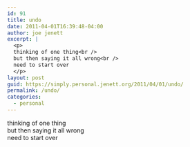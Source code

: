 ```yaml
---
id: 91
title: undo
date: 2011-04-01T16:39:48-04:00
author: joe jenett
excerpt: |
  <p>
  thinking of one thing<br />
  but then saying it all wrong<br />
  need to start over
  </p>
layout: post
guid: https://simply.personal.jenett.org/2011/04/01/undo/
permalink: /undo/
categories:
  - personal
---
```

thinking of one thing  
but then saying it all wrong  
need to start over